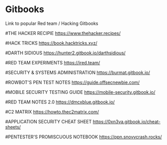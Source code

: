 # Gitbooks
Link to popular Red team / Hacking Gitbooks


#THE HACKER RECIPIE
https://www.thehacker.recipes/

#HACK TRICKS
https://book.hacktricks.xyz/

#DARTH SIDIOUS
https://hunter2.gitbook.io/darthsidious/

#RED TEAM EXPERIMENTS
https://ired.team/

#SECURITY & SYSTEMS ADMINISTRATION
https://burmat.gitbook.io/

#ROWBOT'S PEN TEST NOTES
https://guide.offsecnewbie.com/

#MOBILE SECURITY TESTING GUIDE
https://mobile-security.gitbook.io/

#RED TEAM NOTES 2.0
https://dmcxblue.gitbook.io/

#C2 MATRIX
https://howto.thec2matrix.com/

#APPLICATION SECURITY CHEAT SHEET
https://0xn3va.gitbook.io/cheat-sheets/

#PENTESTER'S PROMISCUOUS NOTEBOOK
https://ppn.snovvcrash.rocks/

